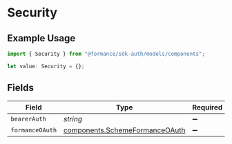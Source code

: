 # Security

## Example Usage

```typescript
import { Security } from "@formance/sdk-auth/models/components";

let value: Security = {};
```

## Fields

| Field                                                                            | Type                                                                             | Required                                                                         | Description                                                                      |
| -------------------------------------------------------------------------------- | -------------------------------------------------------------------------------- | -------------------------------------------------------------------------------- | -------------------------------------------------------------------------------- |
| `bearerAuth`                                                                     | *string*                                                                         | :heavy_minus_sign:                                                               | N/A                                                                              |
| `formanceOAuth`                                                                  | [components.SchemeFormanceOAuth](../../models/components/schemeformanceoauth.md) | :heavy_minus_sign:                                                               | N/A                                                                              |